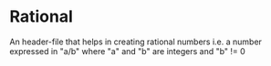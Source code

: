 # Rational
An header-file that helps in creating rational numbers i.e. a number expressed in "a/b" where "a" and "b" are integers and "b" != 0
